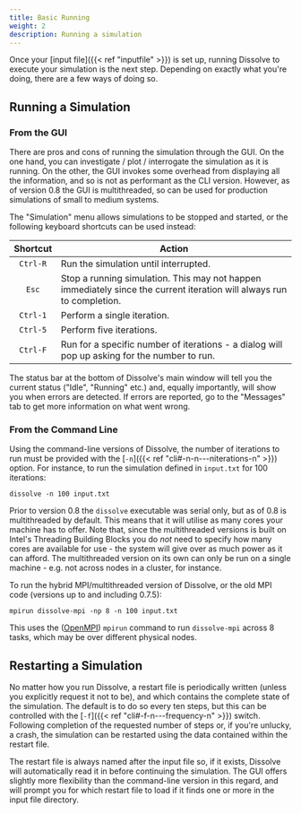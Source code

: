 ```yaml
---
title: Basic Running
weight: 2
description: Running a simulation
---
```


Once your [input file]({{< ref "inputfile" >}}) is set up, running Dissolve to execute your simulation is the next step. Depending on exactly what you're doing, there are a few ways of doing so.

## Running a Simulation

### From the GUI

There are pros and cons of running the simulation through the GUI. On the one hand, you can investigate / plot / interrogate the simulation as it is running. On the other, the GUI invokes some overhead from displaying all the information, and so is not as performant as the CLI version. However, as of version 0.8 the GUI is multithreaded, so can be used for production simulations of small to medium systems.

The "Simulation" menu allows simulations to be stopped and started, or the following keyboard shortcuts can be used instead:

|Shortcut|Action|
|:-----:|------|
|`Ctrl-R`|Run the simulation until interrupted.|
|`Esc`|Stop a running simulation. This may not happen immediately since the current iteration will always run to completion.|
|`Ctrl-1`|Perform a single iteration.|
|`Ctrl-5`|Perform five iterations.|
|`Ctrl-F`|Run for a specific number of iterations - a dialog will pop up asking for the number to run.|

The status bar at the bottom of Dissolve's main window will tell you the current status ("Idle", "Running" etc.) and, equally importantly, will show you when errors are detected. If errors are reported, go to the "Messages" tab to get more information on what went wrong.

### From the Command Line

Using the command-line versions of Dissolve, the number of iterations to run must be provided with the [`-n`]({{< ref "cli#-n-n---niterations-n" >}}) option. For instance, to run the simulation defined in `input.txt` for 100 iterations:

```
dissolve -n 100 input.txt
```

Prior to version 0.8 the `dissolve` executable was serial only, but as of 0.8 is multithreaded by default. This means that it will utilise as many cores your machine has to offer. Note that, since the multithreaded versions is built on Intel's Threading Building Blocks you do *not* need to specify how many cores are available for use - the system will give over as much power as it can afford. The multithreaded version on its own can only be run on a single machine - e.g. not across nodes in a cluster, for instance.

To run the hybrid MPI/multithreaded version of Dissolve, or the old MPI code (versions up to and including 0.7.5):

```
mpirun dissolve-mpi -np 8 -n 100 input.txt
```

This uses the ([OpenMPI](https://www.open-mpi.org/)) `mpirun` command to run `dissolve-mpi` across 8 tasks, which may be over different physical nodes.

## Restarting a Simulation

No matter how you run Dissolve, a restart file is periodically written (unless you explicitly request it not to be), and which contains the complete state of the simulation. The default is to do so every ten steps, but this can be controlled with the [`-f`]({{< ref "cli#-f-n---frequency-n" >}}) switch. Following completion of the requested number of steps or, if you're unlucky, a crash, the simulation can be restarted using the data contained within the restart file.

The restart file is always named after the input file so, if it exists, Dissolve will automatically read it in before continuing the simulation. The GUI offers slightly more flexibility than the command-line version in this regard, and will prompt you for which restart file to load if it finds one or more in the input file directory.
